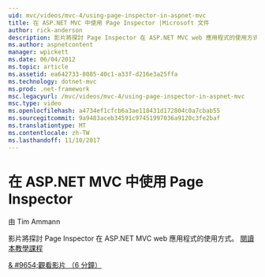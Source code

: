 ```yaml
---
uid: mvc/videos/mvc-4/using-page-inspector-in-aspnet-mvc
title: 在 ASP.NET MVC 中使用 Page Inspector |Microsoft 文件
author: rick-anderson
description: 影片將探討 Page Inspector 在 ASP.NET MVC web 應用程式的使用方式。 閱讀本教學課程
ms.author: aspnetcontent
manager: wpickett
ms.date: 06/04/2012
ms.topic: article
ms.assetid: ea642733-8085-40c1-a33f-d216e3a25ffa
ms.technology: dotnet-mvc
ms.prod: .net-framework
msc.legacyurl: /mvc/videos/mvc-4/using-page-inspector-in-aspnet-mvc
msc.type: video
ms.openlocfilehash: a4734ef1cfcb6a3ae118431d172804c0a7cbab55
ms.sourcegitcommit: 9a9483aceb34591c97451997036a9120c3fe2baf
ms.translationtype: MT
ms.contentlocale: zh-TW
ms.lasthandoff: 11/10/2017
---
```

<a name="using-page-inspector-in-aspnet-mvc"></a>在 ASP.NET MVC 中使用 Page Inspector
====================
由 Tim Ammann

影片將探討 Page Inspector 在 ASP.NET MVC web 應用程式的使用方式。 [閱讀本教學課程](../../overview/views/using-page-inspector-in-aspnet-mvc.md)

[& #9654;觀看影片 （6 分鐘）](https://channel9.msdn.com/Blogs/ASP-NET-Site-Videos/using-page-inspector-in-aspnet-mvc)
